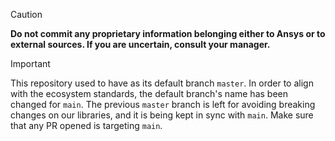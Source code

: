> [!CAUTION]
> **Do not commit any proprietary information belonging either to Ansys or to external sources. If you are uncertain, consult your manager.**

> [!IMPORTANT]  
> This repository used to have as its default branch ``master``. In order to align with the ecosystem
> standards, the default branch's name has been changed for ``main``. The previous ``master`` branch is
> left for avoiding breaking changes on our libraries, and it is being kept in sync with ``main``. Make sure
> that any PR opened is targeting ``main``.
